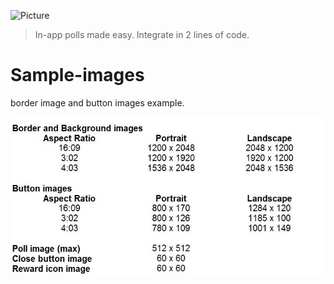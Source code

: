 ![Picture](http://www.polljoy.com/assets/images/logo/polljoy-logo-github.png)

> In-app polls made easy. Integrate in 2 lines of code.


# Sample-images

border image and button images example.

![Picture](image_dimension.jpg)

